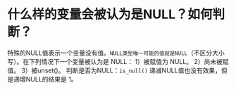 # 什么样的变量会被认为是NULL？如何判断？

特殊的NULL值表示一个变量没有值。`NULL类型唯一可能的值就是NULL`（不区分大小写）。在下列情况下一个变量被认为是 NULL： 
1）被赋值为 NULL。 
2）尚未被赋值。 
3）被unset()。 
判断是否为NULL：`is_null()`
递减NULL值也没有效果，但是递增NULL的结果是 1。